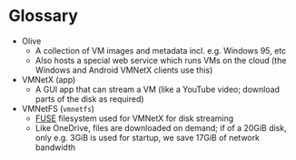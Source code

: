 # Glossary

- Olive
  - A collection of VM images and metadata incl. e.g. Windows 95, etc
  - Also hosts a special web service which runs VMs on the cloud (the Windows and Android VMNetX clients use this)
- VMNetX (app)
  - A GUI app that can stream a VM (like a YouTube video; download parts of the disk as required)
- VMNetFS (`vmnetfs`)
  - [FUSE](https://www.kernel.org/doc/html/next/filesystems/fuse.html) filesystem used for VMNetX for disk streaming
  - Like OneDrive, files are downloaded on demand; if of a 20GiB disk, only e.g. 3GiB is used for startup, we save 17GiB of network bandwidth
